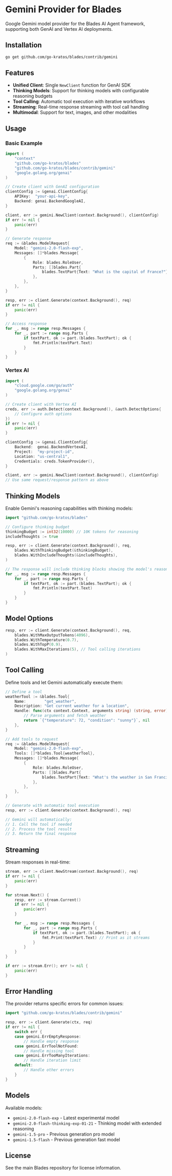 # Gemini Provider for Blades

Google Gemini model provider for the Blades AI Agent framework, supporting both GenAI and Vertex AI deployments.

## Installation

```bash
go get github.com/go-kratos/blades/contrib/gemini
```

## Features

- **Unified Client**: Single `NewClient` function for GenAI SDK
- **Thinking Models**: Support for thinking models with configurable reasoning budgets
- **Tool Calling**: Automatic tool execution with iterative workflows
- **Streaming**: Real-time response streaming with tool call handling
- **Multimodal**: Support for text, images, and other modalities

## Usage

### Basic Example

```go
import (
	"context"
	"github.com/go-kratos/blades"
	"github.com/go-kratos/blades/contrib/gemini"
	"google.golang.org/genai"
)

// Create client with GenAI configuration
clientConfig := &genai.ClientConfig{
	APIKey:  "your-api-key",
	Backend: genai.BackendGoogleAI,
}

client, err := gemini.NewClient(context.Background(), clientConfig)
if err != nil {
	panic(err)
}

// Generate response
req := &blades.ModelRequest{
	Model: "gemini-2.0-flash-exp",
	Messages: []*blades.Message{
		{
			Role: blades.RoleUser,
			Parts: []blades.Part{
				blades.TextPart{Text: "What is the capital of France?"},
			},
		},
	},
}

resp, err := client.Generate(context.Background(), req)
if err != nil {
	panic(err)
}

// Access response
for _, msg := range resp.Messages {
	for _, part := range msg.Parts {
		if textPart, ok := part.(blades.TextPart); ok {
			fmt.Println(textPart.Text)
		}
	}
}
```

### Vertex AI

```go
import (
	"cloud.google.com/go/auth"
	"google.golang.org/genai"
)

// Create client with Vertex AI
creds, err := auth.Detect(context.Background(), &auth.DetectOptions{
	// Configure auth options
})
if err != nil {
	panic(err)
}

clientConfig := &genai.ClientConfig{
	Backend:  genai.BackendVertexAI,
	Project:  "my-project-id",
	Location: "us-central1",
	Credentials: creds.TokenProvider(),
}

client, err := gemini.NewClient(context.Background(), clientConfig)
// Use same request/response pattern as above
```

## Thinking Models

Enable Gemini's reasoning capabilities with thinking models:

```go
import "github.com/go-kratos/blades"

// Configure thinking budget
thinkingBudget := int32(10000) // 10K tokens for reasoning
includeThoughts := true

resp, err := client.Generate(context.Background(), req,
	blades.WithThinkingBudget(&thinkingBudget),
	blades.WithIncludeThoughts(&includeThoughts),
)

// The response will include thinking blocks showing the model's reasoning process
for _, msg := range resp.Messages {
	for _, part := range msg.Parts {
		if textPart, ok := part.(blades.TextPart); ok {
			fmt.Println(textPart.Text)
		}
	}
}
```

## Model Options

```go
resp, err := client.Generate(context.Background(), req,
	blades.WithMaxOutputTokens(4096),
	blades.WithTemperature(0.7),
	blades.WithTopP(0.9),
	blades.WithMaxIterations(5), // Tool calling iterations
)
```

## Tool Calling

Define tools and let Gemini automatically execute them:

```go
// Define a tool
weatherTool := &blades.Tool{
	Name:        "get_weather",
	Description: "Get current weather for a location",
	Handle: func(ctx context.Context, arguments string) (string, error) {
		// Parse arguments and fetch weather
		return `{"temperature": 72, "condition": "sunny"}`, nil
	},
}

// Add tools to request
req := &blades.ModelRequest{
	Model: "gemini-2.0-flash-exp",
	Tools: []*blades.Tool{weatherTool},
	Messages: []*blades.Message{
		{
			Role: blades.RoleUser,
			Parts: []blades.Part{
				blades.TextPart{Text: "What's the weather in San Francisco?"},
			},
		},
	},
}

// Generate with automatic tool execution
resp, err := client.Generate(context.Background(), req)

// Gemini will automatically:
// 1. Call the tool if needed
// 2. Process the tool result
// 3. Return the final response
```

## Streaming

Stream responses in real-time:

```go
stream, err := client.NewStream(context.Background(), req)
if err != nil {
	panic(err)
}

for stream.Next() {
	resp, err := stream.Current()
	if err != nil {
		panic(err)
	}

	for _, msg := range resp.Messages {
		for _, part := range msg.Parts {
			if textPart, ok := part.(blades.TextPart); ok {
				fmt.Print(textPart.Text) // Print as it streams
			}
		}
	}
}

if err := stream.Err(); err != nil {
	panic(err)
}
```

## Error Handling

The provider returns specific errors for common issues:

```go
import "github.com/go-kratos/blades/contrib/gemini"

resp, err := client.Generate(ctx, req)
if err != nil {
	switch err {
	case gemini.ErrEmptyResponse:
		// Handle empty response
	case gemini.ErrToolNotFound:
		// Handle missing tool
	case gemini.ErrTooManyIterations:
		// Handle iteration limit
	default:
		// Handle other errors
	}
}
```

## Models

Available models:
- `gemini-2.0-flash-exp` - Latest experimental model
- `gemini-2.0-flash-thinking-exp-01-21` - Thinking model with extended reasoning
- `gemini-1.5-pro` - Previous generation pro model
- `gemini-1.5-flash` - Previous generation fast model

## License

See the main Blades repository for license information.
